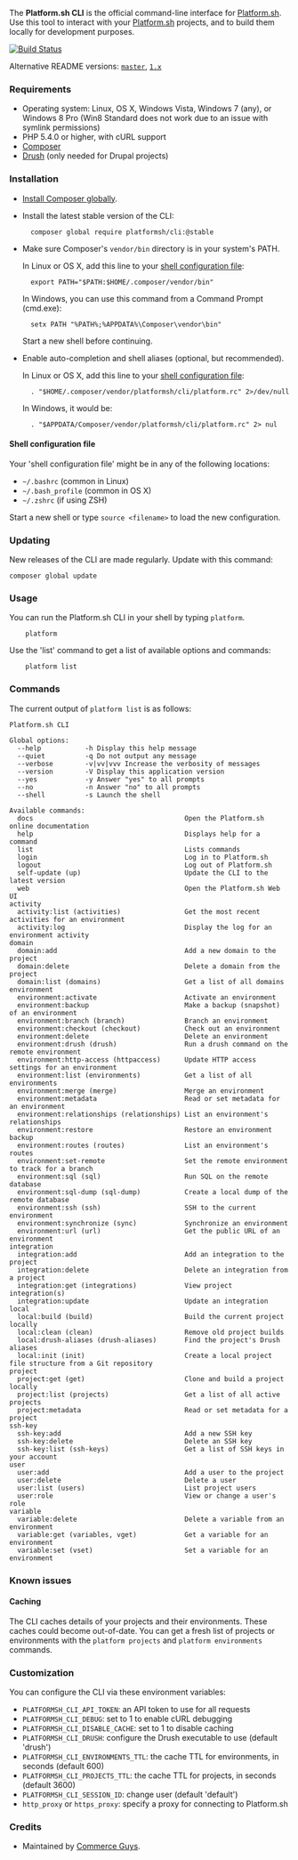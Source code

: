 The **Platform.sh CLI** is the official command-line interface for [Platform.sh](https://platform.sh). Use this tool to interact with your [Platform.sh](https://platform.sh) projects, and to build them locally for development purposes.

[![Build Status](https://travis-ci.org/platformsh/platformsh-cli.svg)](https://travis-ci.org/platformsh/platformsh-cli)

Alternative README versions: [`master`](https://github.com/platformsh/platformsh-cli/blob/master/README.md),   [`1.x`](https://github.com/platformsh/platformsh-cli/blob/1.x/README.md)

### Requirements

* Operating system: Linux, OS X, Windows Vista, Windows 7 (any), or Windows 8 Pro (Win8 Standard does not work due to an issue with symlink permissions)
* PHP 5.4.0 or higher, with cURL support
* [Composer](https://getcomposer.org/)
* [Drush](https://github.com/drush-ops/drush) (only needed for Drupal projects)

### Installation

* [Install Composer globally](https://getcomposer.org/doc/00-intro.md#globally).

* Install the latest stable version of the CLI:

        composer global require platformsh/cli:@stable

* Make sure Composer's `vendor/bin` directory is in your system's PATH.

  In Linux or OS X, add this line to your [shell configuration
  file](#shell-configuration-file):

        export PATH="$PATH:$HOME/.composer/vendor/bin"

  In Windows, you can use this command from a Command Prompt (cmd.exe):

        setx PATH "%PATH%;%APPDATA%\Composer\vendor\bin"

  Start a new shell before continuing.

* Enable auto-completion and shell aliases (optional, but recommended).

  In Linux or OS X, add this line to your [shell configuration
  file](#shell-configuration-file):

        . "$HOME/.composer/vendor/platformsh/cli/platform.rc" 2>/dev/null

  In Windows, it would be:

        . "$APPDATA/Composer/vendor/platformsh/cli/platform.rc" 2> nul

#### Shell configuration file
Your 'shell configuration file' might be in any of the following
locations:

* `~/.bashrc` (common in Linux)
* `~/.bash_profile` (common in OS X)
* `~/.zshrc` (if using ZSH)

Start a new shell or type `source <filename>` to load the new configuration.

### Updating

New releases of the CLI are made regularly. Update with this command:

    composer global update

### Usage

You can run the Platform.sh CLI in your shell by typing `platform`.

        platform

Use the 'list' command to get a list of available options and commands:

        platform list

### Commands

The current output of `platform list` is as follows:

```
Platform.sh CLI

Global options:
  --help           -h Display this help message
  --quiet          -q Do not output any message
  --verbose        -v|vv|vvv Increase the verbosity of messages
  --version        -V Display this application version
  --yes            -y Answer "yes" to all prompts
  --no             -n Answer "no" to all prompts
  --shell          -s Launch the shell

Available commands:
  docs                                      Open the Platform.sh online documentation
  help                                      Displays help for a command
  list                                      Lists commands
  login                                     Log in to Platform.sh
  logout                                    Log out of Platform.sh
  self-update (up)                          Update the CLI to the latest version
  web                                       Open the Platform.sh Web UI
activity
  activity:list (activities)                Get the most recent activities for an environment
  activity:log                              Display the log for an environment activity
domain
  domain:add                                Add a new domain to the project
  domain:delete                             Delete a domain from the project
  domain:list (domains)                     Get a list of all domains
environment
  environment:activate                      Activate an environment
  environment:backup                        Make a backup (snapshot) of an environment
  environment:branch (branch)               Branch an environment
  environment:checkout (checkout)           Check out an environment
  environment:delete                        Delete an environment
  environment:drush (drush)                 Run a drush command on the remote environment
  environment:http-access (httpaccess)      Update HTTP access settings for an environment
  environment:list (environments)           Get a list of all environments
  environment:merge (merge)                 Merge an environment
  environment:metadata                      Read or set metadata for an environment
  environment:relationships (relationships) List an environment's relationships
  environment:restore                       Restore an environment backup
  environment:routes (routes)               List an environment's routes
  environment:set-remote                    Set the remote environment to track for a branch
  environment:sql (sql)                     Run SQL on the remote database
  environment:sql-dump (sql-dump)           Create a local dump of the remote database
  environment:ssh (ssh)                     SSH to the current environment
  environment:synchronize (sync)            Synchronize an environment
  environment:url (url)                     Get the public URL of an environment
integration
  integration:add                           Add an integration to the project
  integration:delete                        Delete an integration from a project
  integration:get (integrations)            View project integration(s)
  integration:update                        Update an integration
local
  local:build (build)                       Build the current project locally
  local:clean (clean)                       Remove old project builds
  local:drush-aliases (drush-aliases)       Find the project's Drush aliases
  local:init (init)                         Create a local project file structure from a Git repository
project
  project:get (get)                         Clone and build a project locally
  project:list (projects)                   Get a list of all active projects
  project:metadata                          Read or set metadata for a project
ssh-key
  ssh-key:add                               Add a new SSH key
  ssh-key:delete                            Delete an SSH key
  ssh-key:list (ssh-keys)                   Get a list of SSH keys in your account
user
  user:add                                  Add a user to the project
  user:delete                               Delete a user
  user:list (users)                         List project users
  user:role                                 View or change a user's role
variable
  variable:delete                           Delete a variable from an environment
  variable:get (variables, vget)            Get a variable for an environment
  variable:set (vset)                       Set a variable for an environment
```

### Known issues

#### Caching
The CLI caches details of your projects and their environments. These caches
could become out-of-date. You can get a fresh list of projects or environments
with the `platform projects` and `platform environments` commands.

### Customization

You can configure the CLI via these environment variables:

* `PLATFORMSH_CLI_API_TOKEN`: an API token to use for all requests
* `PLATFORMSH_CLI_DEBUG`: set to 1 to enable cURL debugging
* `PLATFORMSH_CLI_DISABLE_CACHE`: set to 1 to disable caching
* `PLATFORMSH_CLI_DRUSH`: configure the Drush executable to use (default 'drush')
* `PLATFORMSH_CLI_ENVIRONMENTS_TTL`: the cache TTL for environments, in seconds (default 600)
* `PLATFORMSH_CLI_PROJECTS_TTL`: the cache TTL for projects, in seconds (default 3600)
* `PLATFORMSH_CLI_SESSION_ID`: change user (default 'default')
* `http_proxy` or `https_proxy`: specify a proxy for connecting to Platform.sh

### Credits

* Maintained by [Commerce Guys](https://commerceguys.com).
